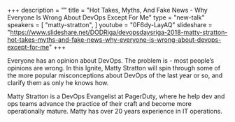 +++
description = ""
title = "Hot Takes, Myths, And Fake News - Why Everyone Is Wrong About DevOps Except For Me"
type = "new-talk"
speakers = [
        "matty-stratton",
]
youtube = "0F6dy-LayAQ"
slideshare = "https://www.slideshare.net/DODRiga/devopsdaysriga-2018-matty-stratton-hot-takes-myths-and-fake-news-why-everyone-is-wrong-about-devops-except-for-me"
+++
<p>Everyone has an opinion about DevOps. The problem is - most people’s opinions are wrong. In this Ignite, Matty Stratton will spin through some of the more popular misconceptions about DevOps of the last year or so, and clarify them as only he knows how.</p>

<p>Matty Stratton is a DevOps Evangelist at PagerDuty, where he help dev and ops teams advance the practice of their craft and become more operationally mature. Matty has over 20 years experience in IT operations.</p>